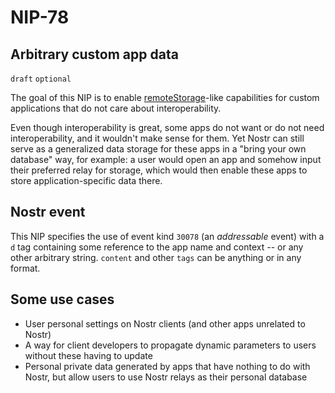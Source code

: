 # NIP-78

## Arbitrary custom app data

`draft` `optional`

The goal of this NIP is to enable [remoteStorage](https://remotestorage.io/)-like capabilities for custom applications that do not care about interoperability.

Even though interoperability is great, some apps do not want or do not need interoperability, and it wouldn't make sense for them. Yet Nostr can still serve as a generalized data storage for these apps in a "bring your own database" way, for example: a user would open an app and somehow input their preferred relay for storage, which would then enable these apps to store application-specific data there.

## Nostr event

This NIP specifies the use of event kind `30078` (an _addressable_ event) with a `d` tag containing some reference to the app name and context -- or any other arbitrary string. `content` and other `tags` can be anything or in any format.

## Some use cases

- User personal settings on Nostr clients (and other apps unrelated to Nostr)
- A way for client developers to propagate dynamic parameters to users without these having to update
- Personal private data generated by apps that have nothing to do with Nostr, but allow users to use Nostr relays as their personal database
